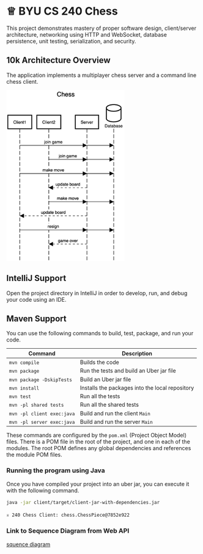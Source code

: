 # ♕ BYU CS 240 Chess

This project demonstrates mastery of proper software design, client/server architecture, networking using HTTP and WebSocket, database persistence, unit testing, serialization, and security.

## 10k Architecture Overview

The application implements a multiplayer chess server and a command line chess client.

[![Sequence Diagram](10k-architecture.png)](https://sequencediagram.org/index.html#initialData=C4S2BsFMAIGEAtIGckCh0AcCGAnUBjEbAO2DnBElIEZVs8RCSzYKrgAmO3AorU6AGVIOAG4jUAEyzAsAIyxIYAERnzFkdKgrFIuaKlaUa0ALQA+ISPE4AXNABWAexDFoAcywBbTcLEizS1VZBSVbbVc9HGgnADNYiN19QzZSDkCrfztHFzdPH1Q-Gwzg9TDEqJj4iuSjdmoMopF7LywAaxgvJ3FC6wCLaFLQyHCdSriEseSm6NMBurT7AFcMaWAYOSdcSRTjTka+7NaO6C6emZK1YdHI-Qma6N6ss3nU4Gpl1ZkNrZwdhfeByy9hwyBA7mIT2KAyGGhuSWi9wuc0sAI49nyMG6ElQQA)

## IntelliJ Support

Open the project directory in IntelliJ in order to develop, run, and debug your code using an IDE.

## Maven Support

You can use the following commands to build, test, package, and run your code.

| Command                    | Description                                     |
| -------------------------- | ----------------------------------------------- |
| `mvn compile`              | Builds the code                                 |
| `mvn package`              | Run the tests and build an Uber jar file        |
| `mvn package -DskipTests`  | Build an Uber jar file                          |
| `mvn install`              | Installs the packages into the local repository |
| `mvn test`                 | Run all the tests                               |
| `mvn -pl shared tests`     | Run all the shared tests                        |
| `mvn -pl client exec:java` | Build and run the client `Main`                 |
| `mvn -pl server exec:java` | Build and run the server `Main`                 |

These commands are configured by the `pom.xml` (Project Object Model) files. There is a POM file in the root of the project, and one in each of the modules. The root POM defines any global dependencies and references the module POM files.

### Running the program using Java

Once you have compiled your project into an uber jar, you can execute it with the following command.

```sh
java -jar client/target/client-jar-with-dependencies.jar

♕ 240 Chess Client: chess.ChessPiece@7852e922
```
### Link to Sequence Diagram from Web API
[squence diagram](https://sequencediagram.org/index.html?presentationMode=readOnly#initialData=IYYwLg9gTgBAwgGwJYFMB2YBQAHYUxIhK4YwDKKUAbpTngUSWOZVYSnfoccKQCLAwwAIIgQKAM4TMAE0HAARsAkoYMhZkwBzKBACu2GAGI0wKgE8YAJRRakEsFEFIIaYwHcAFkjAdEqUgBaAD4WakoALhgAbQAFAHkyABUAXRgAej0VKAAdNABvLMpTAFsUABoYXCl3aBlKlBLgJAQAX0wKcNgQsLZxKKhbe18oAAoiqFKKquUJWqh6mEbmhABKDtZ2GB6BIVFxKSitFDAAVWzx7Kn13ZExSQlt0PUosgBRABk3uCSYACoYAAzXQlGATGBeSiqCZTTDABDMExmSxGLw+aFXYBlGDwwbAGSWFAAD2G0nU2xCt32DwGEHcmCp9ykFOCnT6KCi4IgCgAVihwBtqFtAiE2ZEYGBPLp3EsoLpYDCsapiaTBTRuiF-OgwFEACwABgAzDB8jAAERlKTAY5mqJmt5y6BRJQyGCDACOekkYDNMHamBQCBUYOyMDQEGYgP0aBkDPk1OZItCbPYUTQegQCE0KfETxgjIOEiiIDxvnOlEuxSVlWqczqDSaLRu8aZjx6LxgAEkAHLvKy-RVlGuzeaLZYtLvdpLxEO0HOqHYtwvF0soYR6SWVyZK5t7Vt5js9vsDzFDnEbzxJCAAa3Qk+n58lcb3hZZvVTj8vN-QauFPTFUBRMAF5XreaBqpQb5ahgUQAEz6vqeT5MBkqgeg7ToLGmGaDo+iGEY0C8McMAfBAdhuKi3i+Jg0HMP+rDinEiSpBkKhSC4aBIYO0y1qO7QAXm85RAgZFIGgW5TOUvF1Os855gWNIwMcZwXNxu53K+7YKBEFAIPyzAAsCECguCkKDLO25lHCCLGIRaDEZR6IWWGEZAtGsbkkmCmHGGGZZt5baips-S+Zmv65kmAFRJK0qyvKFmwgJSa0VE0QGgAjGkpoWg81ooLa5oOvKnKmBe0BIAAXigMi+v6gbBuCUZ6DGsgKCyAW0vSAUskJzncnyApyUFQohSAxm4IMozSQsw41HUAASyieOs8KInZDlor4MxzQsMAlPYTRgCAnjhQuw3qtFUp0nF0B7QdgjHdV211gs0hJcEKUxBlWXmpaEh5QV9qOoBYKlZK5VVTVfoBkGqhUPCSCutNsZDcEHUwCWKCCGuF4STuz4aQ8B7aZOx4JdWn5oW4PYPihJ3dZFwUcpT37gUN53inTVMQRqH3INqcEIUhXOs3VLUBi12HaLoBjGDoKB3qRWj6Iim1+PzQTJgxIPRHwnxvEkbxpOkbESBxeQi2BPNPL1InKxuoyW+gslM086PKeum5O2g6kJm2wQdu8Xw-P8QIgp+EKeFCLNW6tcuDHejlbZ7X5gS5kbua17VLop6ZhQz50fnnWbs6y2uXbFlDxc1dMQ9V1vJRrOpffqmUmr9uU2naRVOqDtdQJV1W1TDwYp5Aafw8gHltV5Oc+dKBN+z1TNRCnVMwP1+mnW7c9FmogYnDjXsgazvv7iEHZ8AfW1GaCdOR9H3vb4zXTCWRKswBIeitoCGYN5qTdUrwX1CkTQ2Epa4VlkYQYroPjDBgAAcSVI8JO6sAh0S1q-GICCDbGy0EqC2J8rbvV6spJBlpHZEOds-NGu8jgnBTpQ1Cp9F7nwDiTIO3xfih1vhHMyqgn5x2gU9VBMAxKT0RjHH8nlKR0NCv5Xey8RrM2Ls-DmgEYrXSrrdGuZUB6Q3-nzdBqVvrtxylaLuhVgYlX7oPKGGFYYwAka6J+MjaEvkUgvAuZdlERG9hvXkW9Ubo2QA4chkhRhn00uw14+sQ6GXDvgqybj0bSlGBIKJRMX7siOEqAJA0wDpJdsopRF0lJ5M3uAIphjPrRGAT9M0STJAFWiPkRpSpOx8AKulWChpdSVDNGrcsll8oRDNGaAZCgECgGvMMqYtpxkDKad2JUYyzStBgCkMWWFxaQPwtgPQUBsB6XgKuRBeTUE0SboJcuMQEjJDwQQsGqd0BIWWUqfi2sbYrwxqucJTCXloHKO8soxT2Q7w8T5D2uNvaZMTDE8gcTfgJOMnwqO5lBE2SMAco5JzRHiIRi4qh4F1Cz0hXvVR3jeqqNLlFTRMptEKmeXXFGXzG7GJbm3bKf0Abd2sX3PRdjh71ThoSqRJKZ6yPJZ1VhmlC4hX8ZUrA84pWEx8pjbG-yQUoDhRIC+JMjxvH7OUsoKzsQ0xnE02VWT5XMyaZ0tRPiyn2r4DUwBdSEINJdd03pupobgN2TLfC5hAwiRlAAKQgGJc52IjBTJmVc9BNysFxFOCxdITTCHMLAkhEATc4AQBElASoLrPldG+b4mAPIo1oH+d7coeb0EFqLcCjpfAwXCncWqve0Lj7ZuoQzBFnCQ48PDvffh4rrKIhDZma6BKp6TpSXIylijslFz8o6ulV0GXAwFeDfR9ckoAI5WlVuDSeWWKBsVPdngWXCscc4xdkqu1+xlVSleirAmDVdqq19SkTharbbqp4gckWjtRU0h+5kXWtTJd2t9q7bW5OxEq06SGJRYxKEkYAYFRiNu1M26ArbQVTuMDOsNGGsQ4gQHiAkEocM-lpbc+lN1YC4ixnRoQxC2XHoFi3Q057O6jKsde9j+JLBcfQPe4MND0YGDkL4f53FiMoE6Q2-NhboDAf1VEU4sQ+DCENia1Q7xfj4YwIR2AABecm2IJ0wffZWr+rZN23Oc4WN1J76kSx2b5nCQb47AEsIgLGbHsDHMIM4VwHgqJoO1Mmsput9aG2NuoBuTqPwyGvigKwdIJCRNk3IrLelFPIIK4Oy+yW3hhwg0qa18LKtfCM7wp+g61Akz1k16rvCJj1cChlkK7mHiudfkNqQnm+MepAT5zAQA)